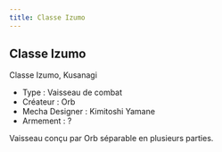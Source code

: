 ```yaml
---
title: Classe Izumo
---
```


Classe Izumo
------------




Classe Izumo, Kusanagi  
  
- Type : Vaisseau de combat   
- Créateur : Orb   
- Mecha Designer : Kimitoshi Yamane   
- Armement : ?   
  
Vaisseau conçu par Orb séparable en plusieurs parties.

